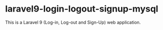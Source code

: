 # laravel9-login-logout-signup-mysql
This is a Laravel 9 (Log-in, Log-out and Sign-Up) web application.
